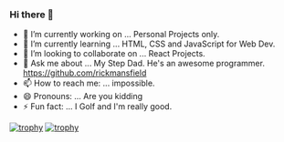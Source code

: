 ### Hi there 👋


<!--
**Max-Bailke/Max-Bailke** is a ✨ _special_ ✨ repository because its `README.md` (this file) appears on your GitHub profile.

Here are some ideas to get you started:

- 🔭 I’m currently working on ...
- 🌱 I’m currently learning ...
- 👯 I’m looking to collaborate on ...
- 🤔 I’m looking for help with ...
- 💬 Ask me about ...
- 📫 How to reach me: ...
- 😄 Pronouns: ...
- ⚡ Fun fact: ...
Use this link to add stats... https://github.com/ryo-ma/github-profile-trophy
-->
- 🔭 I’m currently working on ... Personal Projects only. 
- 🌱 I’m currently learning ... HTML, CSS and JavaScript for Web Dev. 
- 👯 I’m looking to collaborate on ... React Projects. 
- 💬 Ask me about ... My Step Dad. He's an awesome programmer. https://github.com/rickmansfield
- 📫 How to reach me: ... impossible. 
- 😄 Pronouns: ... Are you kidding
- ⚡ Fun fact: ... I Golf and I'm really good. 

[![trophy](https://github-profile-trophy.vercel.app/?username=Max-Bailke)](https://github.com/ryo-ma/github-profile-trophy)
[![trophy](https://github-profile-trophy.vercel.app/?username=ryo-ma&theme=onedark)](https://github.com/ryo-ma/github-profile-trophy)
